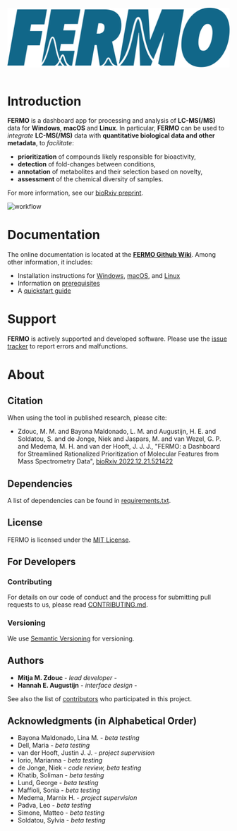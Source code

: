 ![FERMO logo](readme_assets/Fermo_logo_blue.svg)
<br/>
<br/>

Introduction
============

**FERMO** is a dashboard app for processing and analysis of 
**LC-MS(/MS)** data for **Windows**, **macOS** and **Linux**. 
In particular, **FERMO** can be used to 
*integrate* **LC-MS(/MS)** data with 
**quantitative biological data and other metadata**, to *facilitate*:
- **prioritization** of compounds likely responsible for bioactivity,
- **detection** of fold-changes between conditions,
- **annotation** of metabolites and their selection based on novelty,
- **assessment** of the chemical diversity of samples.

For more information, see our [bioRxiv preprint](https://doi.org/10.1101/2022.12.21.521422).

<img src='https://user-images.githubusercontent.com/95709447/232235831-675d966d-5d16-4aff-a8e8-2e7c78ac9ca5.png' alt="workflow" width='600'>

Documentation
=============
The online documentation is located at the 
[**FERMO Github Wiki**](https://github.com/mmzdouc/FERMO/wiki/). Among
other information, it includes:
- Installation instructions for [Windows](https://github.com/mmzdouc/FERMO/wiki/Installation-Windows),
 [macOS](https://github.com/mmzdouc/FERMO/wiki/Installation-macOS), 
 and [Linux](https://github.com/mmzdouc/FERMO/wiki/Installation-Linux)
- Information on [prerequisites](https://github.com/mmzdouc/FERMO/wiki/Prerequisites)
- A [quickstart guide](https://github.com/mmzdouc/FERMO/wiki/Quickstart-guide)

Support
=======
**FERMO** is actively supported and developed software. 
Please use the [issue tracker](https://github.com/mmzdouc/fermo/issues) 
to report errors and malfunctions.

About
=====

## Citation

When using the tool in published research, please cite:
- Zdouc, M. M. and Bayona Maldonado, L. M. and Augustijn, H. E. and Soldatou, S. and de Jonge, Niek and Jaspars, M. and van Wezel, G. P. and Medema, M. H. and van der Hooft, J. J. J., "FERMO: a Dashboard for Streamlined Rationalized Prioritization of Molecular Features from Mass Spectrometry Data", [bioRxiv 2022.12.21.521422](https://doi.org/10.1101/2022.12.21.521422)

## Dependencies

A list of dependencies can be found in [requirements.txt](requirements.txt).

## License

FERMO is licensed under the [MIT License](LICENSE.md).

## For Developers

### Contributing

For details on our code of conduct and the process for submitting pull requests to us, please read [CONTRIBUTING.md](.github/CONTRIBUTING.md).

### Versioning

We use [Semantic Versioning](http://semver.org/) for versioning.

## Authors

- **Mitja M. Zdouc** - *lead developer* -
- **Hannah E. Augustijn** - *interface design* -

See also the list of [contributors](https://github.com/mmzdouc/FERMO/contributors) who participated in this project.

## Acknowledgments (in Alphabetical Order)

- Bayona Maldonado, Lina M.  - *beta testing*
- Dell, Maria - *beta testing*
- van der Hooft, Justin J. J. - *project supervision*
- Iorio, Marianna - *beta testing*
- de Jonge, Niek - *code review, beta testing*
- Khatib, Soliman - *beta testing*
- Lund, George - *beta testing*
- Maffioli, Sonia - *beta testing*
- Medema, Marnix H. - *project supervision*
- Padva, Leo - *beta testing*
- Simone, Matteo - *beta testing*
- Soldatou, Sylvia - *beta testing*

